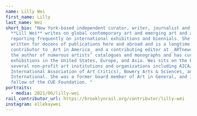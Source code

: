 ```yaml
---
name: Lilly Wei
first_name: Lilly
last_name: Wei
short_bio: "New York-based independent curator, writer, journalist and critic
  **Lill Wei** writes on global contemporary art and emerging art and artists,
  reporting frequently on international exhibitions and biennials. She has
  written for dozens of publications here and abroad and is a longtime
  contributor to _Art in America_ and a contributing editor at _ARTnews_. She is
  the author of numerous artists’ catalogues and monographs and has curated
  exhibitions in the United States, Europe, and Asia. Wei sits on the board of
  several non-profit art institutions and organizations including AICA/USA (the
  International Association of Art Critics), Bowery Arts & Sciences, and Art Omi
  International. She was a former board member of Art in General, and is a
  fellow of the CUE Foundation. "
portraits:
  - media: 2021/06/lilly-wei
rail_contributor_url: https://brooklynrail.org/contributor/lilly-wei
instagram: ellekaywei
---
```

